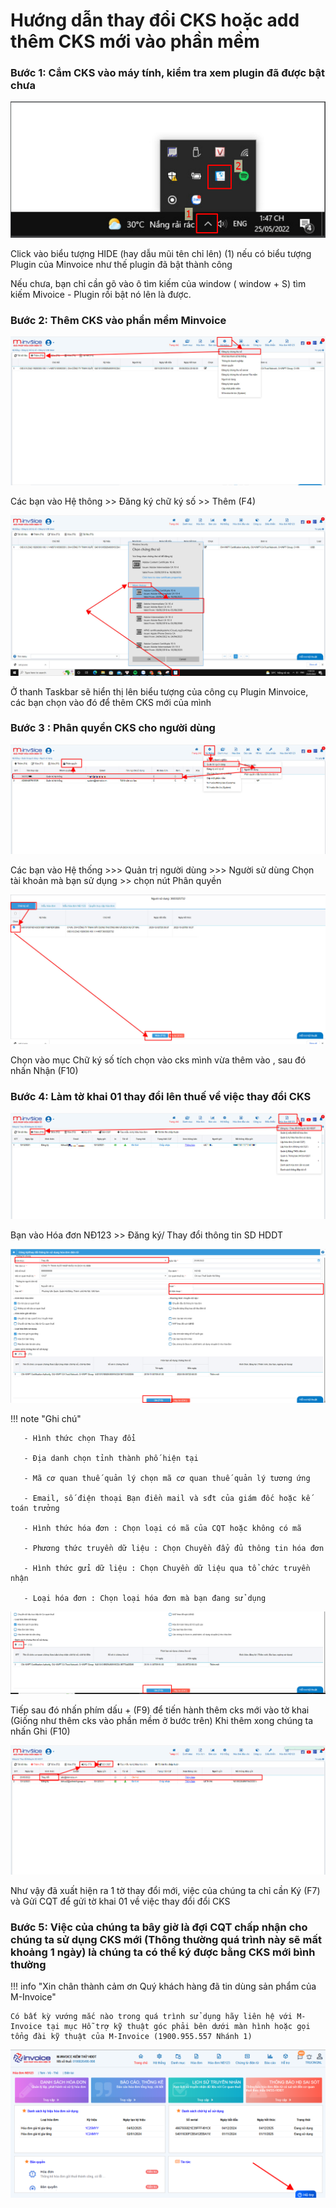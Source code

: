 # **Hướng dẫn thay đổi CKS hoặc add thêm CKS mới vào phần mềm**

### Bước 1: Cắm CKS vào máy tính, kiểm tra xem plugin đã được bật chưa

![Hình 1](../../assets/images/invoice1/1.0_addCKS_1.jpg)

Click vào biểu tượng HIDE (hay dẫu mũi tên chỉ lên) (1) nếu có biểu tượng Plugin của Minvoice như thế plugin đã bật thành công

Nếu chưa, bạn chỉ cần gõ vào ô tìm kiếm của window ( window + S) tìm kiếm Mivoice - Plugin rồi bật nó lên là được.

### Bước 2: Thêm CKS vào phần mềm Minvoice

![Hình 2](../../assets/images/invoice1/1.0_addCKS_2.jpg)

Các bạn vào Hệ thông >> Đăng ký chữ ký số >> Thêm (F4)

![Hình 3](../../assets/images/invoice1/1.0_addCKS_3.jpg)

Ở thanh Taskbar sẽ hiển thị lên biểu tượng của công cụ Plugin Minvoice, các bạn chọn vào đó để thêm CKS mới của mình

### Bước 3 : Phân quyền CKS cho người dùng

![Hình 4](../../assets/images/invoice1/1.0_addCKS_4.jpg)

Các bạn vào Hệ thống >>> Quản trị người dùng >>> Người sử dùng
Chọn tài khoản mà bạn sử dụng >> chọn nút Phân quyền

![Hình 5](../../assets/images/invoice1/1.0_addCKS_5.jpg)

Chọn vào mục Chữ ký số tích chọn vào cks mình vừa thêm vào , sau đó nhấn Nhận (F10)

### Bước 4: Làm tờ khai 01 thay đổi lên thuế về việc thay đổi CKS

![Hình 6](../../assets/images/invoice1/1.0_addCKS_6.jpg)

Bạn vào Hóa đơn NĐ123 >> Đăng ký/ Thay đổi thông tin SD HDDT

![Hình 7](../../assets/images/invoice1/1.0_addCKS_7.jpg)

!!! note "Ghi chú"

       - Hình thức chọn Thay đổi

       - Địa danh chọn tỉnh thành phố hiện tại

       - Mã cơ quan thuế quản lý chọn mã cơ quan thuế quản lý tương ứng

       - Email, số điện thoại Bạn điền mail và sđt của giám đốc hoặc kế toán trưởng

       - Hình thức hóa đơn : Chọn loại có mã của CQT hoặc không có mã

       - Phương thức truyền dữ liệu : Chọn Chuyền đẩy đủ thông tin hóa đơn

       - Hình thức gửi dữ liệu : Chọn Chuyền dữ liệu qua tổ chức truyền nhận

       - Loại hóa đơn : Chọn loại hóa đơn mà bạn đang sử dụng

![Hình 8](../../assets/images/invoice1/1.0_addCKS_8.jpg)

Tiếp sau đó nhấn phím dấu + (F9) để tiến hành thêm cks mới vào tờ khai (Giống như thêm cks vào phần mềm ở bước trên)
Khi thêm xong chúng ta nhấn Ghi (F10)

![Hình 9](../../assets/images/invoice1/1.0_addCKS_9.jpg)

Như vậy đã xuất hiện ra 1 tờ thay đổi mới, việc của chúng ta chỉ cần Ký (F7) và Gửi CQT để gửi tờ khai 01 về việc thay đổi đổi CKS

### Bước 5: Việc của chúng ta bây giờ là đợi CQT chấp nhận cho chúng ta sử dụng CKS mới (Thông thường quá trình này sẽ mất khoảng 1 ngày) là chúng ta có thể ký được bằng CKS mới bình thường

!!! info "Xin chân thành cảm ơn Quý khách hàng đã tin dùng sản phẩm của M-Invoice"

    Có bất kỳ vướng mắc nào trong quá trình sử dụng hãy liên hệ với M-Invoice tại mục Hỗ trợ kỹ thuật góc phải bên dưới màn hình hoặc gọi tổng đài kỹ thuật của M-Invoice (1900.955.557 Nhánh 1)

![Hình 10](../../assets/images/invoice1/1.0_suaTienBangTay_5.png)
